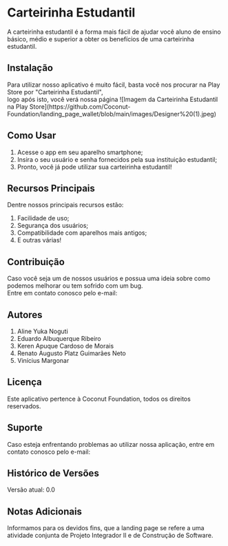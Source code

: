 <h1>Carteirinha Estudantil</h1>
<p>A carteirinha estudantil é a forma mais fácil de ajudar você aluno de ensino básico, médio e superior a obter os benefícios de uma carteirinha estudantil.</p>

<h2>Instalação</h2>
<p>Para utilizar nosso aplicativo é muito fácil, basta você nos procurar na Play Store por "Carteirinha Estudantil",<br>
logo após isto, você verá nossa página ![Imagem da Carteirinha Estudantil na Play Store](https://github.com/Coconut-Foundation/landing_page_wallet/blob/main/images/Designer%20(1).jpeg)</p>

<h2>Como Usar</h2>
<ol>
  <li>Acesse o app em seu aparelho smartphone;</li> 
  <li>Insira o seu usuário e senha fornecidos pela sua instituição estudantil;</li>
  <li>Pronto, você já pode utilizar sua carteirinha estudantil!</li>
</ol>

<h2>Recursos Principais</h2>
<p>Dentre nossos principais recursos estão:</p>
<ol>
  <li>Facilidade de uso;</li>
  <li>Segurança dos usuários;</li>
  <li>Compatibilidade com aparelhos mais antigos;</li>
  <li>E outras várias!</li>
</ol>

<h2>Contribuição</h2>
<p>Caso você seja um de nossos usuários e possua uma ideia sobre como podemos melhorar ou tem sofrido com um bug.<br>
Entre em contato conosco pelo e-mail: <ideiassupimpas@carteirinha.com></p>

<h2>Autores</h2>
<ol>
  <li>Aline Yuka Noguti</li>
  <li>Eduardo Albuquerque Ribeiro</li>
  <li>Keren Apuque Cardoso de Morais</li>
  <li>Renato Augusto Platz Guimarães Neto</li>
  <li>Vinícius Margonar</li>
</ol>


<h2>Licença</h2>
Este aplicativo pertence à Coconut Foundation, todos os direitos reservados.

<h2>Suporte</h2>
<p>Caso esteja enfrentando problemas ao utilizar nossa aplicação, entre em contato conosco pelo e-mail: <suporte@carteirinha.com></p>

<h2>Histórico de Versões</h2>
<p>Versão atual: 0.0</p>

<h2>Notas Adicionais</h2>
Informamos para os devidos fins, que a landing page se refere a uma atividade conjunta de Projeto Integrador II e de Construção de Software.

